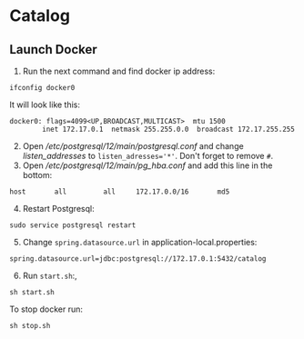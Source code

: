 # Catalog

## Launch Docker
1. Run the next command and find docker ip address:
```
ifconfig docker0
```
It will look like this:
```agsl
docker0: flags=4099<UP,BROADCAST,MULTICAST>  mtu 1500
        inet 172.17.0.1  netmask 255.255.0.0  broadcast 172.17.255.255
```
2. Open _/etc/postgresql/12/main/postgresql.conf_ and change _listen_addresses_ to ```listen_adresses='*'```. Don't forget to remove ```#```.
3. Open _/etc/postgresql/12/main/pg_hba.conf_ and add this line in the bottom: 
```agsl
host       all         all     172.17.0.0/16       md5
```
4. Restart Postgresql:
```agsl
sudo service postgresql restart
```
5. Change ``spring.datasource.url`` in application-local.properties:
```agsl
spring.datasource.url=jdbc:postgresql://172.17.0.1:5432/catalog
```
6. Run ``start.sh``:,
```agsl
sh start.sh
```

To stop docker run:
```agsl
sh stop.sh
```